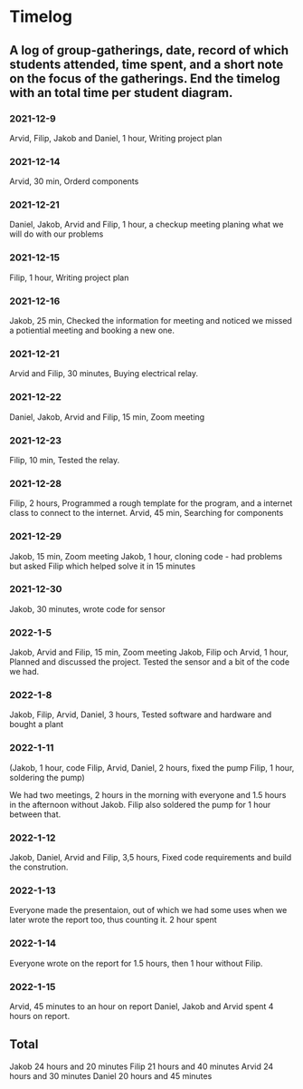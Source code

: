 # Timelog

## A log of group-gatherings, date, record of which students attended, time spent, and a short note on the focus of the gatherings. End the timelog with an total time per student diagram.

### 2021-12-9

Arvid, Filip, Jakob and Daniel, 1 hour, Writing project plan

### 2021-12-14

Arvid, 30 min, Orderd components

### 2021-12-21

Daniel, Jakob, Arvid and Filip, 1 hour, a checkup meeting planing what we will do with our problems

### 2021-12-15

Filip, 1 hour, Writing project plan

### 2021-12-16

Jakob, 25 min, Checked the information for meeting and noticed we missed a potiential meeting and booking a new one.

### 2021-12-21

Arvid and Filip, 30 minutes, Buying electrical relay.

### 2021-12-22

Daniel, Jakob, Arvid and Filip, 15 min, Zoom meeting

### 2021-12-23

Filip, 10 min, Tested the relay.

### 2021-12-28

Filip, 2 hours, Programmed a rough template for the program, and a internet class to connect to the internet.
Arvid, 45 min, Searching for components

### 2021-12-29

Jakob, 15 min, Zoom meeting
Jakob, 1 hour, cloning code - had problems but asked Filip which helped solve it in 15 minutes

### 2021-12-30

Jakob, 30 minutes, wrote code for sensor

### 2022-1-5

Jakob, Arvid and Filip, 15 min, Zoom meeting
Jakob, Filip och Arvid, 1 hour, Planned and discussed the project. Tested the sensor and a bit of the code we had.

### 2022-1-8

Jakob, Filip, Arvid, Daniel, 3 hours, Tested software and hardware and bought a plant

### 2022-1-11

(Jakob, 1 hour, code
Filip, Arvid, Daniel, 2 hours, fixed the pump
Filip, 1 hour, soldering the pump)

We had two meetings, 2 hours in the morning with everyone and 1.5 hours in the afternoon without Jakob.
Filip also soldered the pump for 1 hour between that.

### 2022-1-12

Jakob, Daniel, Arvid and Filip, 3,5 hours, Fixed code requirements and build the constrution.

### 2022-1-13

Everyone made the presentaion, out of which we had some uses when we later wrote the report too, thus counting it. 
2 hour spent 

### 2022-1-14

Everyone wrote on the report for 1.5 hours, then 1 hour without Filip.

### 2022-1-15

Arvid, 45 minutes to an hour on report
Daniel, Jakob and Arvid spent 4 hours on report.


## Total
Jakob 24 hours and 20 minutes
Filip 21 hours and 40 minutes
Arvid 24 hours and 30 minutes
Daniel 20 hours and 45 minutes
